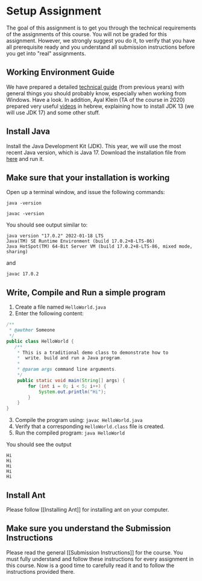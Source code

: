 # Setup Assignment

The goal of this assignment is to get you through the technical requirements of the assignments of this course.
You will not be graded for this assignment. However, we strongly suggest you do it, to verify that 
you have all prerequisite ready and you understand all submission instructions before you get into "real" assignments.  


## Working Environment Guide

We have prepared a detailed [technical guide](https://docs.google.com/document/d/1L5ryhn8VO73n19YRb6iNMXXYl0vDo0m84YIN3_Rd3Ao/edit?usp=sharing) 
(from previous years) with general things you should probably know, especially when working from Windows. Have a look.
In addition, Ayal Klein (TA of the course in 2020) prepared very useful [videos](https://www.youtube.com/watch?v=Sr8iEftSWfI&list=PLtQ-fYSVAsxrvXVIKUtriFwz53Pn1N1m-&index=1)
 in hebrew, explaining how to install JDK 13 (we will use JDK 17) and some other stuff. 


## Install Java

Install the Java Development Kit (JDK). 
This year, we will use the most recent Java version, which is Java 17.
Download the installation file from [here](https://www.oracle.com/java/technologies/downloads/) and run it.

## Make sure that your installation is working

Open up a terminal window, and issue the following commands:

```
java -version

javac -version
```

You should see output similar to:
```
java version "17.0.2" 2022-01-18 LTS
Java(TM) SE Runtime Environment (build 17.0.2+8-LTS-86)
Java HotSpot(TM) 64-Bit Server VM (build 17.0.2+8-LTS-86, mixed mode, sharing)
```

and
```
javac 17.0.2
```

## Write, Compile and Run a simple program

1. Create a file named `HelloWorld.java`
2. Enter the following content:
```java
/**
 * @author Someone
 */
public class HelloWorld {
   /**
    * This is a traditional demo class to demonstrate how to
    *  write, build and run a Java program.
    *
    * @param args command line arguments.
    */
    public static void main(String[] args) {
        for (int i = 0; i < 5; i++) {
            System.out.println("Hi");
        }
    }
}
```
3. Compile the program using: `javac HelloWorld.java`
4. Verify that a corresponding `HelloWorld.class` file is created.
5. Run the compiled program: `java HelloWorld`

You should see the output
```
Hi
Hi
Hi
Hi
Hi
```


## Install Ant 

Please follow [[Installing Ant]] for installing ant on your computer. 



## Make sure you understand the Submission Instructions

Please read the general [[Submission Instructions]] for the course. 
You must fully understand and follow these instructions for every assignment in this course.
Now is a good time to carefully read it and to follow the instructions provided there. 

